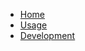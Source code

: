 <!-- docs/_sidebar.md -->

* [Home](./README.md)
* [Usage](./pages/Usage.md)
* [Development](./pages/Contributing.md)